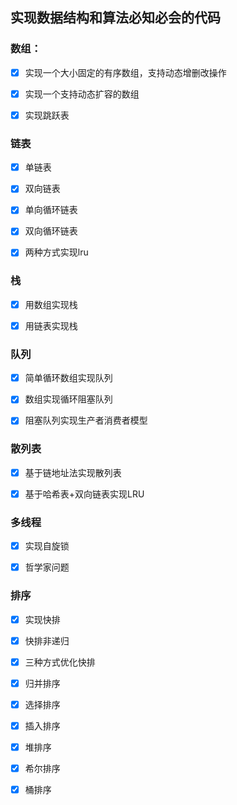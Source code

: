 ## 实现数据结构和算法必知必会的代码



### 数组：

- [x] 实现一个大小固定的有序数组，支持动态增删改操作

- [x] 实现一个支持动态扩容的数组

- [x] 实现跳跃表

### 链表  

- [x] 单链表

- [x] 双向链表

- [x] 单向循环链表

- [x] 双向循环链表

- [x] 两种方式实现lru

### 栈

- [x] 用数组实现栈

- [x] 用链表实现栈

### 队列

- [x] 简单循环数组实现队列

- [x] 数组实现循环阻塞队列

- [x] 阻塞队列实现生产者消费者模型

### 散列表

- [x] 基于链地址法实现散列表

- [x] 基于哈希表+双向链表实现LRU

### 多线程

- [x] 实现自旋锁

- [x] 哲学家问题

### 排序

- [x] 实现快排

- [x] 快排非递归

- [x] 三种方式优化快排

- [x] 归并排序

- [x] 选择排序

- [x] 插入排序

- [x] 堆排序

- [x] 希尔排序

- [x] 桶排序